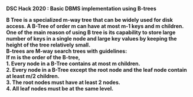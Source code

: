 <b>DSC Hack 2020 : Basic DBMS implementation using B-trees<b>
<br>
<p>
    B Tree is a specialized m-way tree that can be widely used for disk access. A B-Tree of order m can have at most m-1 keys and m children. One of the main reason of using B tree is its capability to store large number of keys in a single node and large key values by keeping the height of the tree relatively small.<br>
    B-trees are M-way search trees with guidelines:<br>
    If m is the order of the B-tree,<br>
    1. Every node in a B-Tree contains at most m children.<br>
    2. Every node in a B-Tree except the root node and the leaf node contain at least m/2 children.<br>
    3. The root nodes must have at least 2 nodes.<br>
    4. All leaf nodes must be at the same level.<br>
</p>